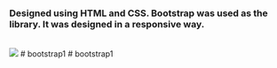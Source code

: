 <h3>Designed using HTML and CSS. 
Bootstrap was used as the library.
It was designed in a responsive way.</h3>
<br>
<img src="bootstrap1.gif"/>
# bootstrap1
# bootstrap1
